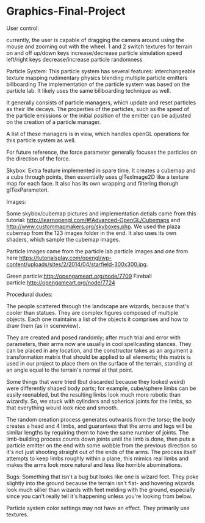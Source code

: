 # Graphics-Final-Project
User control:

currently, the user is capable of dragging the camera around using the mouse and zooming out with the wheel. 
1 and 2 switch textures for terrain on and off
up/down keys increase/decrease particle simulation speed
left/right keys decrease/increase particle randomness

Particle System:
This particle system has several features:
interchangeable texture mapping
rudimentary physics
blending
multiple particle emitters
billboarding
The implementation of the particle system was based on the particle lab. It likely uses the same billboarding technique as well.
 
It generally  consists of particle managers, which update and reset particles as their life decays. The properties of the particles, such as the speed of the particle emissions or the initial position of the emitter can be adjusted on the creation of a particle manager. 

A list of these managers is in view, which handles openGL operations for this particle system as well. 

For future reference, the force parameter generally focuses the particles on the direction of the force.

Skybox:
Extra feature implemented in spare time. It creates a cubemap and a cube through points, then essentially uses glTexImage2D like a texture map for each face. It also has its own wrapping and filtering thorugh glTexParameteri. 

Images:

Some skybox/cubemap pictures and implementation detials came from this tutorial: http://learnopengl.com/#!Advanced-OpenGL/Cubemaps and http://www.custommapmakers.org/skyboxes.php. We used the plaza cubemap from the 123 images folder in the end. It also uses its own shaders, which sample the cubemap images.

Particle images came from the particle lab particle images and one from here https://tutorialsplay.com/opengl/wp-content/uploads/sites/2/2014/04/starfield-300x300.jpg.

Green particle:http://opengameart.org/node/7709
Fireball particle:http://opengameart.org/node/7724


Procedural dudes: 

The people scattered through the landscape are wizards, because that's cooler than statues. 
They are complex figures composed of multiple objects.
Each one maintains a list of the objects it comprises and how to draw them (as in sceneview). 

They are created and posed randomly; after much trial and error with parameters, their arms now are usually in cool spellcasting stances.
They can be placed in any location, and the constructor takes as an argument a transformation matrix that should be applied to all elements; this matrix is used in our project to place them on the surface of the terrain, standing at an angle equal to the terrain's normal at that point. 

Some things that were tried (but discarded because they looked weird) were differently shaped body parts; for example, cube/sphere limbs can be easily reenabled, but the resulting limbs look much more robotic than wizardly. So, we stuck with cylinders and spherical joints for the limbs, so that everything would look nice and smooth.

The random creation process generates outwards from the torso; the body creates a head and 4 limbs, and guarantees that the arms and legs will be similar lengths by requiring them to have the same number of joints. 
The limb-building process counts down joints until the limb is done, then puts a particle emitter on the end with some wobble from the previous direction so it's not just shooting straight out of the ends of the arms.
The process itself attempts to keep limbs roughly within a plane; this mimics real limbs and makes the arms look more natural and less like horrible abominations.


Bugs:
Something that isn't a bug but looks like one is wizard feet. They poke slightly into the ground because the terrain isn't flat- and hovering wizards look much sillier than wizards with feet melding with the ground, especially since you can't really tell it's happening unless you're looking from below.

Particle system color settings may not have an effect. They primarily use textures. 
